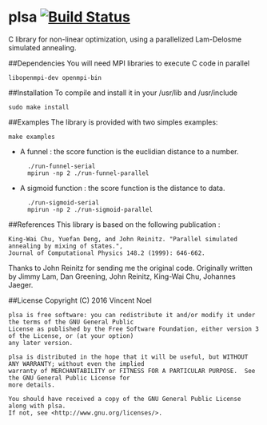 # plsa [![Build Status](https://travis-ci.org/vincent-noel/plsa.svg?branch=master)](https://travis-ci.org/vincent-noel/plsa)
C library for non-linear optimization, using a parallelized Lam-Delosme simulated annealing.



##Dependencies
You will need MPI libraries to execute C code in parallel

	libopenmpi-dev openmpi-bin



##Installation
To compile and install it in your /usr/lib and /usr/include

	sudo make install



##Examples
The library is provided with two simples examples:

	make examples


- A funnel : the score function is the euclidian distance to a number.

		./run-funnel-serial
		mpirun -np 2 ./run-funnel-parallel



- A sigmoid function : the score function is the distance to data.

		./run-sigmoid-serial
		mpirun -np 2 ./run-sigmoid-parallel



##References
This library is based on the following publication :

	King-Wai Chu, Yuefan Deng, and John Reinitz. "Parallel simulated annealing by mixing of states.",
	Journal of Computational Physics 148.2 (1999): 646-662.

Thanks to John Reinitz for sending me the original code.
Originally written by Jimmy Lam, Dan Greening, John Reinitz, King-Wai Chu, Johannes Jaeger.



##License
	Copyright (C) 2016 Vincent Noel

	plsa is free software: you can redistribute it and/or modify it under the terms of the GNU General Public
	License as published by the Free Software Foundation, either version 3 of the License, or (at your option)
	any later version.

	plsa is distributed in the hope that it will be useful,	but WITHOUT ANY WARRANTY; without even the implied
	warranty of MERCHANTABILITY or FITNESS FOR A PARTICULAR PURPOSE.  See the GNU General Public License for
	more details.

	You should have received a copy of the GNU General Public License along with plsa.
	If not, see <http://www.gnu.org/licenses/>.
